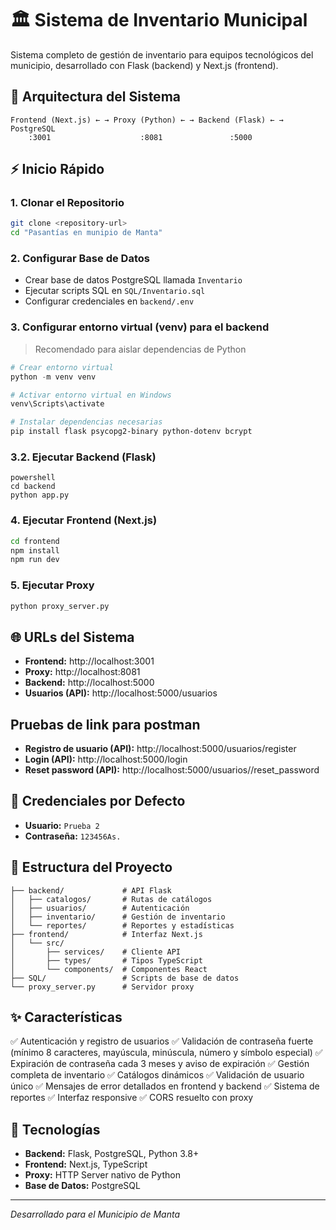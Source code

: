 # 🏛️ Sistema de Inventario Municipal

Sistema completo de gestión de inventario para equipos tecnológicos del municipio, desarrollado con Flask (backend) y Next.js (frontend).

## 🚀 Arquitectura del Sistema

```
Frontend (Next.js) ← → Proxy (Python) ← → Backend (Flask) ← → PostgreSQL
    :3001                    :8081               :5000
```

## ⚡ Inicio Rápido

### 1. **Clonar el Repositorio**
```bash
git clone <repository-url>
cd "Pasantías en munipio de Manta"
```

### 2. **Configurar Base de Datos**
- Crear base de datos PostgreSQL llamada `Inventario`
- Ejecutar scripts SQL en `SQL/Inventario.sql`
- Configurar credenciales en `backend/.env`

### 3. **Configurar entorno virtual (venv) para el backend**

> Recomendado para aislar dependencias de Python

```powershell
# Crear entorno virtual
python -m venv venv

# Activar entorno virtual en Windows
venv\Scripts\activate

# Instalar dependencias necesarias
pip install flask psycopg2-binary python-dotenv bcrypt
```

### 3.2. **Ejecutar Backend (Flask)**
``` 
powershell
cd backend
python app.py
```

### 4. **Ejecutar Frontend (Next.js)**
```bash
cd frontend
npm install
npm run dev
```

### 5. **Ejecutar Proxy**
```bash
python proxy_server.py
```

## 🌐 URLs del Sistema

- **Frontend:** http://localhost:3001
- **Proxy:** http://localhost:8081  
- **Backend:** http://localhost:5000
- **Usuarios (API):** http://localhost:5000/usuarios

## Pruebas de link para postman
- **Registro de usuario (API):** http://localhost:5000/usuarios/register
- **Login (API):** http://localhost:5000/login
- **Reset password (API):** http://localhost:5000/usuarios/<id>/reset_password

## 👤 Credenciales por Defecto

- **Usuario:** `Prueba 2`
- **Contraseña:** `123456As.`

## 📁 Estructura del Proyecto

```
├── backend/             # API Flask
│   ├── catalogos/       # Rutas de catálogos
│   ├── usuarios/        # Autenticación
│   ├── inventario/      # Gestión de inventario
│   └── reportes/        # Reportes y estadísticas
├── frontend/            # Interfaz Next.js
│   └── src/
│       ├── services/    # Cliente API
│       ├── types/       # Tipos TypeScript
│       └── components/  # Componentes React
├── SQL/                 # Scripts de base de datos
└── proxy_server.py      # Servidor proxy
```

## ✨ Características

✅ Autenticación y registro de usuarios
✅ Validación de contraseña fuerte (mínimo 8 caracteres, mayúscula, minúscula, número y símbolo especial)
✅ Expiración de contraseña cada 3 meses y aviso de expiración
✅ Gestión completa de inventario
✅ Catálogos dinámicos
✅ Validación de usuario único
✅ Mensajes de error detallados en frontend y backend
✅ Sistema de reportes
✅ Interfaz responsive
✅ CORS resuelto con proxy

## 🔧 Tecnologías

- **Backend:** Flask, PostgreSQL, Python 3.8+
- **Frontend:** Next.js, TypeScript
- **Proxy:** HTTP Server nativo de Python
- **Base de Datos:** PostgreSQL

---
*Desarrollado para el Municipio de Manta*
